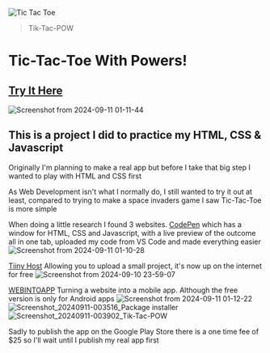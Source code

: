 ![Tic Tac Toe](https://github.com/user-attachments/assets/7de5e475-cce6-4fe3-975d-e6bb2cbf811f)
> Tik-Tac-POW
# Tic-Tac-Toe With Powers!
## [Try It Here](https://tiktacpow.tiiny.site)
![Screenshot from 2024-09-11 01-11-44](https://github.com/user-attachments/assets/b1b711d1-3f2c-4108-91ba-8ed17fc838c2)


## This is a project I did to practice my HTML, CSS & Javascript

Originally I'm planning to make a real app but before I take that big step I wanted to play with HTML and CSS first

As Web Development isn't what I normally do, I still wanted to try it out at least, compared to trying to make a space invaders game I saw Tic-Tac-Toe is more simple

When doing a little research I found 3 websites. [CodePen](https://codepen.io) which has a window for HTML, CSS and Javascript, with a live preview of the outcome all in one tab, uploaded my code from VS Code and made everything easier
![Screenshot from 2024-09-11 01-10-28](https://github.com/user-attachments/assets/af7f17af-3280-4551-9dd9-73462c764fab)


[Tiiny Host](https://tiiny.host) Allowing you to upload a small project, it's now up on the internet for free
![Screenshot from 2024-09-10 23-59-07](https://github.com/user-attachments/assets/184f44f0-104e-4240-aeb8-4478d6f2c6b6)


[WEBINTOAPP](https://www.webintoapp.com) Turning a website into a mobile app. Although the free version is only for Android apps
![Screenshot from 2024-09-11 01-12-22](https://github.com/user-attachments/assets/ab11ddff-63c0-473b-8f11-1af5b178634a)
![Screenshot_20240911-003516_Package installer](https://github.com/user-attachments/assets/4bc6ead6-9dc1-4757-9b80-f1e8493b01fa)
![Screenshot_20240911-003902_Tik-Tac-POW](https://github.com/user-attachments/assets/c12d746e-0285-49c8-81f7-c5333e9ee75a)


Sadly to publish the app on the Google Play Store there is a one time fee of $25 so I'll wait until I publish my real app first
